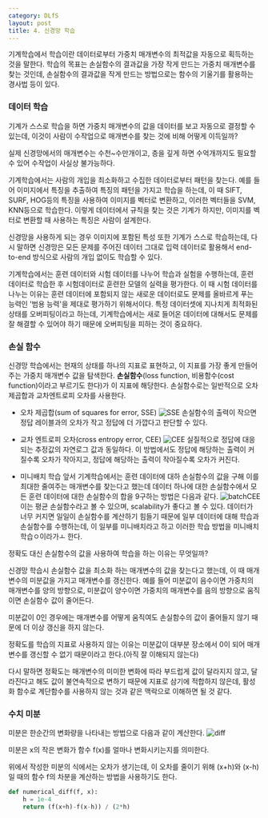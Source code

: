 ```yaml
---
category: DLfS
layout: post
title: 4. 신경망 학습
---
```

기계학습에서 학습이란 데이터로부터 가중치 매개변수의 최적값을 자동으로 획득하는 것을 말한다.
학습의 목표는 손실함수의 결과값을 가장 작게 만드는 가중치 매개변수를 찾는 것인데, 손실함수의 결과값을 작게 만드는 방법으로는 함수의 기울기를 활용하는 경사법 등이 있다.

### 데이터 학습
기계가 스스로 학습을 하면 가중치 매개변수의 값을 데이터를 보고 자동으로 결정할 수 있는데, 이것이 사람이 수작업으로 매개변수를 찾는 것에 비해 어떻게 이득일까?

실제 신경망에서의 매개변수는 수천~수만개이고, 층을 깊게 하면 수억개까지도 필요할 수 있어 수작업이 사실상 불가능하다.

기계학습에서는 사람의 개입을 최소화하고 수집한 데이터로부터 패턴을 찾는다. 예를 들어 이미지에서 특징을 추출하여 특징의 패턴을 가지고 학습을 하는데, 이 때 SIFT, SURF, HOG등의 특징을 사용하여 이미지를 벡터로 변환하고, 이러한 벡터들을 SVM, KNN등으로 학습한다. 이렇게 데이터에서 규칙을 찾는 것은 기계가 하지만, 이미지를 벡터로 변환할 때 사용하는 특징은 사람이 설계한다.

신경망을 사용하게 되는 경우 이미지에 포함된 특성 또한 기계가 스스로 학습하는데, 다시 말하면 신경망은 모든 문제를 주어진 데이터 그대로 입력 데이터로 활용해서 end-to-end 방식으로 사람의 개입 없이도 학습할 수 있다.

기계학습에서는 훈련 데이터와 시험 데이터를 나누어 학습과 실험을 수행하는데, 훈련 데이터로 학습한 후 시험데이터로 훈련한 모델의 실력을 평가한다. 이 때 시험 데이터를 나누는 이유는 훈련 데이터에 포함되지 않는 새로운 데이터로도 문제를 올바르게 푸는 능력인 '범용 능력'을 제대로 평가하기 위해서이다. 특정 데이터셋에 지나치게 최적화된 상태를 오버피팅이라고 하는데, 기계학습에서는 새로 들어온 데이터에 대해서도 문제를 잘 해결할 수 있어야 하기 때문에 오버피팅을 피하는 것이 중요하다.

### 손실 함수
신경망 학습에서는 현재의 상태를 하나의 지표로 표현하고, 이 지표를 가장 좋게 만들어주는 가중치 매개변수 값을 탐색한다. <b>손실함수</b>(loss function, 비용함수(cost function)이라고 부르기도 한다)가 이 지표에 해당한다. 손실함수로는 일반적으로 오차제곱합과 교차엔트로피 오차를 사용한다.

* 오차 제곱합(sum of squares for error, SSE)
![SSE](https://gityunjae.github.io/images/SSE.JPG)
손실함수의 출력이 작으면 정답 레이블과의 오차가 작고 정답에 더 가깝다고 판단할 수 있다.

* 교차 엔트로피 오차(cross entropy error, CEE)
![CEE](https://gityunjae.github.io/images/CEE.JPG)
실질적으로 정답에 대응되는 추정값의 자연로그 값과 동일하다. 이 방법에서도 정답에 해당하는 출력이 커질수록 오차가 작아지고, 정답에 해당하는 출력이 작아질수록 오차가 커진다.

* 미니배치 학습
앞서 기계학습에서는 훈련 데이터에 대하 손실함수의 값을 구해 이를 최대한 줄여주는 매개변수를 찾는다고 했는데 데이터 하나에 대한 손실함수에서 모든 훈련 데이터에 대한 손실함수의 합을 9구하는 방법은 다음과 같다.
![batchCEE](https://gityunjae.github.io/images/batchCEE.JPG)
이는 평균 손실함수라고 볼 수 있으며, scalability가 좋다고 볼 수 있다.
데이터가 너무 커지면 일일이 손실함수를 계산하기 힘들기 때문에 일부 데이터에 대해 학습과 손실함수를 수행하는데, 이 일부를 미니배치라고 하고 이러한 학습 방법을 미니배치 학습ㅇ이라가ㅗ 한다.

정확도 대신 손실함수의 값을 사용하여 학습을 하는 이유는 무엇일까?

신경망 학습시 손실함수 값을 최소화 하는 매개변수의 값을 찾는다고 했는데, 이 때 매개변수의 미분값을 가지고 매개변수를 갱신한다.
예를 들어 미분값이 음수이면 가중치의 매개변수를 양의 방향으로, 미분값이 양수이면 가중치의 매개변수를 음의 방향으로 움직이면 손실함수 값이 줄어든다.

미분값이 0인 경우에는 매개변수를 어떻게 움직여도 손실함수의 값이 줄어들지 않기 때문에 더 이상 갱신을 하지 않는다.

정확도를 학습의 지표로 사용하지 않는 이유는 미분값이 대부분 장소에서 0이 되어 매개변수를 갱신할 수 없기 때문이라고 한다.(아직 잘 이해되지 않는다)

다시 말하면 정확도는 매개변수의 미미한 변화에 따라 부드럽게 값이 달라지지 않고, 달라진다고 해도 값이 불연속적으로 변하기 때문에 지표로 삼기에 적합하지 않은데, 활성화 함수로 계단함수를 사용하지 않는 것과 같은 맥락으로 이해하면 될 것 같다.

### 수치 미분
미분은 한순간의 변화량을 나타내는 방법으로 다음과 같이 계산한다.
![diff](https://gityunjae.github.io/images/diff.JPG)

미분은 x의 작은 변화가 함수 f(x)를 얼마나 변화시키는지를 의미한다.

위에서 작성한 미분의 식에서는 오차가 생기는데, 이 오차를 줄이기 위해 (x+h)와 (x-h)일 때의 함수 f의 차분을 계산하는 방법을 사용하기도 한다.

``` python
def numerical_diff(f, x):
	h = 1e-4
	return (f(x+h)-f(x-h)) / (2*h)
```

